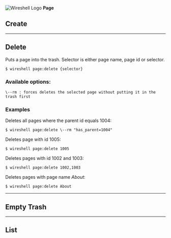 ![Wireshell Logo](http://wireshell.pw/favicon-16x16.png) **Page**

## Create

---

## Delete

Puts a page into the trash. Selector is either page name, page id or selector. 

```shell
$ wireshell page:delete {selector}
```

### Available options:

```shell
\--rm : forces deletes the selected page without putting it in the trash first
```

### Examples

Deletes all pages where the parent id equals 1004:

```shell
$ wireshell page:delete \--rm "has_parent=1004"
```

Deletes page with id 1005:

```shell
$ wireshell page:delete 1005
```

Deletes pages with id 1002 and 1003:

```shell
$ wireshell page:delete 1002,1003
```

Deletes pages with page name *About*:

```shell
$ wireshell page:delete About
```

---

## Empty Trash

---

## List
